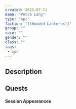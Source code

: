 ```yaml
---
created: 2023-07-11
name: "Petra Lang"
type: "npc"
faction: "[[Hooded Lanterns]]"
group: ""
race: ""
gender: ""
class: ""
tags:
 - npc
---
```

## Description


## Quests
<!-- QueryToSerialize: TASK FROM "TTRPG/Drakkenheim/Quests" WHERE !completed AND contains(outlinks, [[Petra Lang]]) -->

#### Session Appearances
<!-- QueryToSerialize: LIST FROM [[Petra Lang]] WHERE file.folder = "TTRPG/Drakkenheim/Sessions" -->
<!-- SerializedQuery: LIST FROM [[Petra Lang]] WHERE file.folder = "TTRPG/Drakkenh[[Drakkenheim/Sessions/Session 005|Session 005]] 00[[Drakkenheim/Sessions/Session 006|Session 006]]n 0[[Drakkenheim/Sessions/Session 007|Session 007]]on [[Drakkenheim/Sessions/Session 008|Session 008]]ion 008.md|Session 008]]
- [[Session 022]]
- [[Session 025]]
- [[Session 027]]
- [[Session 035]]
<!-- SerializedQuery END -->



